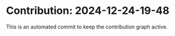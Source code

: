 # Contribution: 2024-12-24-19-48
This is an automated commit to keep the contribution graph active.
